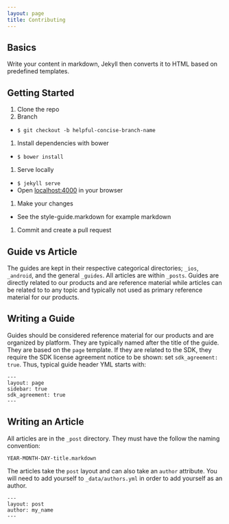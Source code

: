 ```yaml
---
layout: page
title: Contributing
---
```


## Basics

Write your content in markdown, Jekyll then converts it to HTML based on predefined templates.

## Getting Started

1. Clone the repo
1. Branch
  - `$ git checkout -b helpful-concise-branch-name`
1. Install dependencies with bower
  - `$ bower install`
1. Serve locally
  - `$ jekyll serve`
  - Open [localhost:4000](http://localhost:4000/) in your browser
1. Make your changes
  - See the style-guide.markdown for example markdown
1. Commit and create a pull request

## Guide vs Article

The guides are kept in their respective categorical directories; `_ios`, `_android`, and the general `_guides`.  All articles are within `_posts`.  Guides are directly related to our products and are reference material while articles can be related to to any topic and typically not used as primary reference material for our products.

## Writing a Guide

Guides should be considered reference material for our products and are organized by platform.  They are typically named after the title of the guide.  They are based on the `page` template.  If they are related to the SDK, they require the SDK license agreement notice to be shown: set `sdk_agreement: true`.  Thus, typical guide header YML starts with:

```
---
layout: page
sidebar: true
sdk_agreement: true
---

```  

## Writing an Article

All articles are in the `_post` directory.  They must have the follow the naming convention:

```
YEAR-MONTH-DAY-title.markdown
```

The articles take the `post` layout and can also take an `author` attribute.  You will need to add yourself to `_data/authors.yml` in order to add yourself as an author.

```
---
layout: post
author: my_name
---
```
